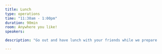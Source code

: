 ```yaml
---
title: Lunch
type: operations
time: "11:30am - 1:00pm"
duration: 90min
room: Anywhere you like!
speakers:

description: "Go out and have lunch with your friends while we prepare the afternoon's talks."

---
```

